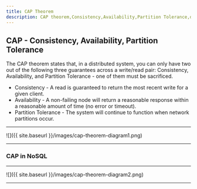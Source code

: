 ```yaml
---
title: CAP Theorem
description: CAP theorem,Consistency,Availability,Partition Tolerance,distributed system
---
```


## CAP - Consistency, Availability, Partition Tolerance

The CAP theorem states that, in a distributed system, you can only have two out of the following three guarantees across a write/read pair: Consistency, Availability, and Partition Tolerance - one of them must be sacrificed.
* Consistency - A read is guaranteed to return the most recent write for a given client.
* Availability - A non-failing node will return a reasonable response within a reasonable amount of time (no error or timeout).
* Partition Tolerance - The system will continue to function when network partitions occur.

---


![]({{ site.baseurl }}/images/cap-theorem-diagram1.png)


---


### CAP in NoSQL


---


![]({{ site.baseurl }}/images/cap-theorem-diagram2.png)

---


